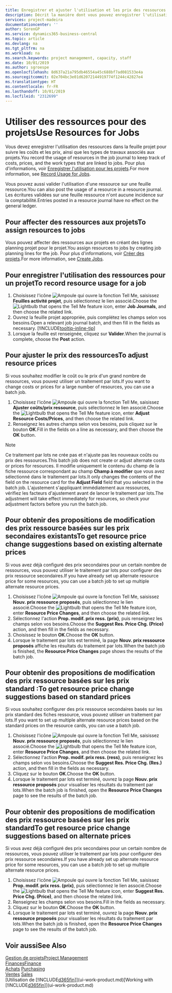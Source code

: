 ```yaml
---
title: Enregistrer et ajuster l'utilisation et les prix des ressources| Microsoft Docs
description: Décrit la manière dont vous pouvez enregistrer l'utilisation ou la consommation ressource associée à un projet, de garder la trace et de gérer les coûts, les prix, ainsi que les types de travaux.
services: project-madeira
documentationcenter: ''
author: SorenGP
ms.service: dynamics365-business-central
ms.topic: article
ms.devlang: na
ms.tgt_pltfrm: na
ms.workload: na
ms.search.keywords: project management, capacity, staff
ms.date: 10/01/2019
ms.author: sgroespe
ms.openlocfilehash: 8d637a21a795db46554a45c688bf7ad081533e4a
ms.sourcegitcommit: 02e704bc3e01d62072144919774f1244c42827e4
ms.translationtype: HT
ms.contentlocale: fr-FR
ms.lasthandoff: 10/01/2019
ms.locfileid: "2312699"
---
```

# <a name="use-resources-for-jobs"></a><span data-ttu-id="78b70-103">Utiliser des ressources pour des projets</span><span class="sxs-lookup"><span data-stu-id="78b70-103">Use Resources for Jobs</span></span>
<span data-ttu-id="78b70-104">Vous devez enregistrer l'utilisation des ressources dans la feuille projet pour suivre les coûts et les prix, ainsi que les types de travaux associés aux projets.</span><span class="sxs-lookup"><span data-stu-id="78b70-104">You record the usage of resources in the job journal to keep track of costs, prices, and the work types that are linked to jobs.</span></span> <span data-ttu-id="78b70-105">Pour plus d'informations, voir [Enregistrer l'utilisation pour les projets](projects-how-record-job-usage.md).</span><span class="sxs-lookup"><span data-stu-id="78b70-105">For more information, see [Record Usage for Jobs](projects-how-record-job-usage.md).</span></span>

<span data-ttu-id="78b70-106">Vous pouvez aussi valider l'utilisation d'une ressource sur une feuille ressource.</span><span class="sxs-lookup"><span data-stu-id="78b70-106">You can also post the usage of a resource in a resource journal.</span></span> <span data-ttu-id="78b70-107">Les écritures validées sur une feuille ressource n'ont aucune incidence sur la comptabilité.</span><span class="sxs-lookup"><span data-stu-id="78b70-107">Entries posted in a resource journal have no effect on the general ledger.</span></span>

## <a name="to-assign-resources-to-jobs"></a><span data-ttu-id="78b70-108">Pour affecter des ressources aux projets</span><span class="sxs-lookup"><span data-stu-id="78b70-108">To assign resources to jobs</span></span>
<span data-ttu-id="78b70-109">Vous pouvez affecter des ressources aux projets en créant des lignes planning projet pour le projet.</span><span class="sxs-lookup"><span data-stu-id="78b70-109">You assign resources to jobs by creating job planning lines for the job.</span></span> <span data-ttu-id="78b70-110">Pour plus d'informations, voir [Créer des projets](projects-how-create-jobs.md).</span><span class="sxs-lookup"><span data-stu-id="78b70-110">For more information, see [Create Jobs](projects-how-create-jobs.md).</span></span>

## <a name="to-record-resource-usage-for-a-job"></a><span data-ttu-id="78b70-111">Pour enregistrer l'utilisation des ressources pour un projet</span><span class="sxs-lookup"><span data-stu-id="78b70-111">To record resource usage for a job</span></span>
1. <span data-ttu-id="78b70-112">Choisissez l'icône ![Ampoule qui ouvre la fonction Tell Me](media/ui-search/search_small.png "Dites-moi ce que vous voulez faire"), saisissez **Feuilles activité projet**, puis sélectionnez le lien associé.</span><span class="sxs-lookup"><span data-stu-id="78b70-112">Choose the ![Lightbulb that opens the Tell Me feature](media/ui-search/search_small.png "Tell me what you want to do") icon, enter **Job Journals**, and then choose the related link.</span></span>
2. <span data-ttu-id="78b70-113">Ouvrez la feuille projet appropriée, puis complétez les champs selon vos besoins.</span><span class="sxs-lookup"><span data-stu-id="78b70-113">Open a relevant job journal batch, and then fill in the fields as necessary.</span></span> [!INCLUDE[tooltip-inline-tip](includes/tooltip-inline-tip_md.md)]
3. <span data-ttu-id="78b70-114">Lorsque la feuille est renseignée, cliquez sur **Valider**.</span><span class="sxs-lookup"><span data-stu-id="78b70-114">When the journal is complete, choose the **Post** action.</span></span>

## <a name="to-adjust-resource-prices"></a><span data-ttu-id="78b70-115">Pour ajuster le prix des ressources</span><span class="sxs-lookup"><span data-stu-id="78b70-115">To adjust resource prices</span></span>
<span data-ttu-id="78b70-116">Si vous souhaitez modifier le coût ou le prix d'un grand nombre de ressources, vous pouvez utiliser un traitement par lots.</span><span class="sxs-lookup"><span data-stu-id="78b70-116">If you want to change costs or prices for a large number of resources, you can use a batch job.</span></span>  

1. <span data-ttu-id="78b70-117">Choisissez l'icône ![Ampoule qui ouvre la fonction Tell Me](media/ui-search/search_small.png "Dites-moi ce que vous voulez faire"), saisissez **Ajuster coûts/prix ressource**, puis sélectionnez le lien associé.</span><span class="sxs-lookup"><span data-stu-id="78b70-117">Choose the ![Lightbulb that opens the Tell Me feature](media/ui-search/search_small.png "Tell me what you want to do") icon, enter **Adjust Resource Costs/Prices**, and then choose the related link.</span></span>
2. <span data-ttu-id="78b70-118">Renseignez les autres champs selon vos besoins, puis cliquez sur le bouton **OK**.</span><span class="sxs-lookup"><span data-stu-id="78b70-118">Fill in the fields on a line as necessary, and then choose the **OK** button.</span></span>

> [!NOTE]  
>   <span data-ttu-id="78b70-119">Ce traitement par lots ne crée pas et n'ajuste pas les nouveaux coûts ou prix des ressources.</span><span class="sxs-lookup"><span data-stu-id="78b70-119">This batch job does not create or adjust alternate costs or prices for resources.</span></span> <span data-ttu-id="78b70-120">Il modifie uniquement le contenu du champ de la fiche ressource correspondant au champ **Champ à modifier** que vous avez sélectionné dans le traitement par lots.</span><span class="sxs-lookup"><span data-stu-id="78b70-120">It only changes the contents of the field on the resource card for the **Adjust Field** field that you selected in the batch job.</span></span> <span data-ttu-id="78b70-121">L'ajustement s'appliquant immédiatement aux ressources, vérifiez les facteurs d'ajustement avant de lancer le traitement par lots.</span><span class="sxs-lookup"><span data-stu-id="78b70-121">The adjustment will take effect immediately for resources, so check your adjustment factors before you run the batch job.</span></span>

## <a name="to-get-resource-price-change-suggestions-based-on-existing-alternate-prices"></a><span data-ttu-id="78b70-122">Pour obtenir des propositions de modification des prix ressource basées sur les prix secondaires existants</span><span class="sxs-lookup"><span data-stu-id="78b70-122">To get resource price change suggestions based on existing alternate prices</span></span>
<span data-ttu-id="78b70-123">Si vous avez déjà configuré des prix secondaires pour un certain nombre de ressources, vous pouvez utiliser le traitement par lots pour configurer des prix ressource secondaires.</span><span class="sxs-lookup"><span data-stu-id="78b70-123">If you have already set up alternate resource price for some resources, you can use a batch job to set up multiple alternate resource prices.</span></span>

1. <span data-ttu-id="78b70-124">Choisissez l'icône ![Ampoule qui ouvre la fonction Tell Me](media/ui-search/search_small.png "Dites-moi ce que vous voulez faire"), saisissez **Nouv. prix ressource proposés**, puis sélectionnez le lien associé.</span><span class="sxs-lookup"><span data-stu-id="78b70-124">Choose the ![Lightbulb that opens the Tell Me feature](media/ui-search/search_small.png "Tell me what you want to do") icon, enter **Resource Price Changes**, and then choose the related link.</span></span>
2. <span data-ttu-id="78b70-125">Sélectionnez l'action **Prop. modif. prix ress. (prix)**, puis renseignez les champs selon vos besoins.</span><span class="sxs-lookup"><span data-stu-id="78b70-125">Choose the **Suggest Res. Price Chg. (Price)** action, and then fill in the fields as necessary.</span></span>
3. <span data-ttu-id="78b70-126">Choisissez le bouton **OK**.</span><span class="sxs-lookup"><span data-stu-id="78b70-126">Choose the **OK** button.</span></span>  
4. <span data-ttu-id="78b70-127">Lorsque le traitement par lots est terminé, la page **Nouv. prix ressource proposés** affiche les résultats du traitement par lots.</span><span class="sxs-lookup"><span data-stu-id="78b70-127">When the batch job is finished, the **Resource Price Changes** page shows the results of the batch job.</span></span>

## <a name="to-get-resource-price-change-suggestions-based-on-standard-prices"></a><span data-ttu-id="78b70-128">Pour obtenir des propositions de modification des prix ressource basées sur les prix standard :</span><span class="sxs-lookup"><span data-stu-id="78b70-128">To get resource price change suggestions based on standard prices</span></span>
<span data-ttu-id="78b70-129">Si vous souhaitez configurer des prix ressource secondaires basés sur les prix standard des fiches ressource, vous pouvez utiliser un traitement par lots.</span><span class="sxs-lookup"><span data-stu-id="78b70-129">If you want to set up multiple alternate resource prices based on the standard prices on the resource cards, you can use a batch job.</span></span>  

1. <span data-ttu-id="78b70-130">Choisissez l'icône ![Ampoule qui ouvre la fonction Tell Me](media/ui-search/search_small.png "Dites-moi ce que vous voulez faire"), saisissez **Nouv. prix ressource proposés**, puis sélectionnez le lien associé.</span><span class="sxs-lookup"><span data-stu-id="78b70-130">Choose the ![Lightbulb that opens the Tell Me feature](media/ui-search/search_small.png "Tell me what you want to do") icon, enter **Resource Price Changes**, and then choose the related link.</span></span>
2. <span data-ttu-id="78b70-131">Sélectionnez l'action **Prop. modif. prix ress. (ress)**, puis renseignez les champs selon vos besoins.</span><span class="sxs-lookup"><span data-stu-id="78b70-131">Choose the **Suggest Res. Price Chg. (Res.)** action, and then fill in the fields as necessary.</span></span>  
3. <span data-ttu-id="78b70-132">Cliquez sur le bouton **OK**.</span><span class="sxs-lookup"><span data-stu-id="78b70-132">Choose the **OK** button.</span></span>  
4. <span data-ttu-id="78b70-133">Lorsque le traitement par lots est terminé, ouvrez la page **Nouv. prix ressource proposés** pour visualiser les résultats du traitement par lots.</span><span class="sxs-lookup"><span data-stu-id="78b70-133">When the batch job is finished, open the **Resource Price Changes** page to see the results of the batch job.</span></span>

## <a name="to-get-resource-price-change-suggestions-based-on-alternate-prices"></a><span data-ttu-id="78b70-134">Pour obtenir des propositions de modification des prix ressource basées sur les prix standard</span><span class="sxs-lookup"><span data-stu-id="78b70-134">To get resource price change suggestions based on alternate prices</span></span>
<span data-ttu-id="78b70-135">Si vous avez déjà configuré des prix secondaires pour un certain nombre de ressources, vous pouvez utiliser le traitement par lots pour configurer des prix ressource secondaires.</span><span class="sxs-lookup"><span data-stu-id="78b70-135">If you have already set up alternate resource price for some resources, you can use a batch job to set up multiple alternate resource prices.</span></span>

1. <span data-ttu-id="78b70-136">Choisissez l'icône ![Ampoule qui ouvre la fonction Tell Me](media/ui-search/search_small.png "Dites-moi ce que vous voulez faire"), saisissez **Prop. modif. prix ress. (prix)**, puis sélectionnez le lien associé.</span><span class="sxs-lookup"><span data-stu-id="78b70-136">Choose the ![Lightbulb that opens the Tell Me feature](media/ui-search/search_small.png "Tell me what you want to do") icon, enter **Suggest Res. Price Chg. (Price)**, and then choose the related link.</span></span>  
2. <span data-ttu-id="78b70-137">Renseignez les champs selon vos besoins.</span><span class="sxs-lookup"><span data-stu-id="78b70-137">Fill in the fields as necessary.</span></span>
3. <span data-ttu-id="78b70-138">Cliquez sur le bouton **OK**.</span><span class="sxs-lookup"><span data-stu-id="78b70-138">Choose the **OK** button.</span></span>  
4. <span data-ttu-id="78b70-139">Lorsque le traitement par lots est terminé, ouvrez la page **Nouv. prix ressource proposés** pour visualiser les résultats du traitement par lots.</span><span class="sxs-lookup"><span data-stu-id="78b70-139">When the batch job is finished, open the **Resource Price Changes** page to see the results of the batch job.</span></span>

## <a name="see-also"></a><span data-ttu-id="78b70-140">Voir aussi</span><span class="sxs-lookup"><span data-stu-id="78b70-140">See Also</span></span>
[<span data-ttu-id="78b70-141">Gestion de projets</span><span class="sxs-lookup"><span data-stu-id="78b70-141">Project Management</span></span>](projects-manage-projects.md)  
[<span data-ttu-id="78b70-142">Finances</span><span class="sxs-lookup"><span data-stu-id="78b70-142">Finance</span></span>](finance.md)  
<span data-ttu-id="78b70-143">[Achats](purchasing-manage-purchasing.md)       </span><span class="sxs-lookup"><span data-stu-id="78b70-143">[Purchasing](purchasing-manage-purchasing.md)       </span></span>  
<span data-ttu-id="78b70-144">[Ventes](sales-manage-sales.md)   </span><span class="sxs-lookup"><span data-stu-id="78b70-144">[Sales](sales-manage-sales.md)   </span></span>  
<span data-ttu-id="78b70-145">[Utilisation de [!INCLUDE[d365fin](includes/d365fin_md.md)]](ui-work-product.md)</span><span class="sxs-lookup"><span data-stu-id="78b70-145">[Working with [!INCLUDE[d365fin](includes/d365fin_md.md)]](ui-work-product.md)</span></span>  
